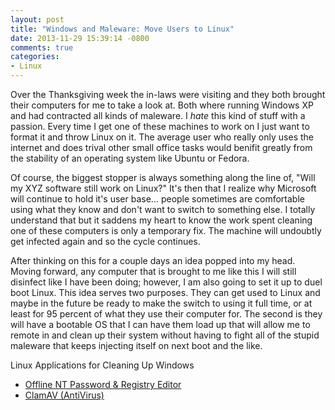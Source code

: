 ```yaml
---
layout: post
title: "Windows and Maleware: Move Users to Linux"
date: 2013-11-29 15:39:14 -0800
comments: true
categories: 
- Linux
---
```

Over the Thanksgiving week the in-laws were visiting and they both brought
their computers for me to take a look at.  Both where running Windows XP
and had contracted all kinds of maleware. I *hate* this kind of stuff with a
passion.  Every time I get one of these machines to work on I just want to
format it and throw Linux on it. The average user who really only uses the
internet and does trival other small office tasks would benifit greatly from
the stability of an operating system like Ubuntu or Fedora.

<!-- more -->

Of course, the biggest stopper is always something along the line of, "Will my
XYZ software still work on Linux?"  It's then that I realize why Microsoft
will continue to hold it's user base... people sometimes are comfortable using
what they know and don't want to switch to something else.  I totally
understand that but it saddens my heart to know the work spent cleaning one of
these computers is only a temporary fix.  The machine will undoubtly get
infected again and so the cycle continues.

After thinking on this for a couple days an idea popped into my head.  Moving
forward, any computer that is brought to me like this I will still disinfect
like I have been doing; however, I am also going to set it up to duel boot
Linux.  This idea serves two purposes.  They can get used to Linux and maybe in
the future be ready to make the switch to using it full time, or at least for
95 percent of what they use their computer for.  The second is they will have a
bootable OS that I can have them load up that will allow me to remote in and
clean up their system without having to fight all of the stupid maleware that
keeps injecting itself on next boot and the like.

Linux Applications for Cleaning Up Windows

* [Offline NT Password & Registry Editor](http://pogostick.net/~pnh/ntpasswd/)
* [ClamAV (AntiVirus)](http://www.clamav.net/lang/en/)
